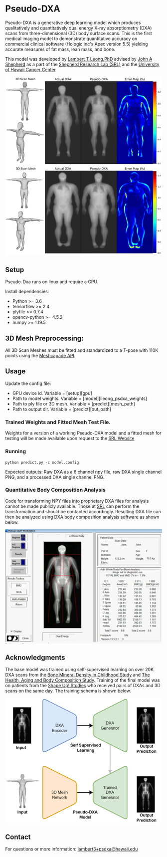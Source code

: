 # Pseudo-DXA

Pseudo-DXA is a generative deep learning model which produces qualitatively and quantitatively dual energy X-ray absorptiometry (DXA) scans from three-dimensional (3D) body surface scans. This is the first medical imaging model to demonstrate quantitative accuracy on commercial clinical software (Hologic inc's Apex version 5.5) yielding accurate measures of fat mass, lean mass, and bone. 

This model was developed by [Lambert T Leong](https://github.com/LambertLeong),[PhD](https://www.lambertleong.com/) advised by [John A Shepherd](https://github.com/shepherd-lab) as a part of the [Shepherd Research Lab (SRL)](https://shepherdresearchlab.org/) and the [University of Hawaii Cancer Center](https://www.uhcancercenter.org/component/finder/search?q=lambert+leong&Itemid=926)

![Model Results](assets/figure_1_psdxa.png)

## Setup
Pseudo-Dxa runs on linux and require a GPU.

Install dependencies:  
* Python >= 3.6
* tensorflow >= 2.4
* plyfile >= 0.7.4
* opencv-python >= 4.5.2
* numpy >= 1.19.5

## 3D Mesh Preprocessing:

All 3D Scan Meshes must be fitted and standardized to a T-pose with 110K points using the [Meshcapade API](https://meshcapade.com/docs/api).

## Usage
Update the config file:
* GPU device id. Variable = [setup][gpu]
* Path to model weights. Variable = [model][lleong_psdxa_weights]
* Path to ply file or 3D mesh. Variable = [predict][mesh_path]
* Path to output dir. Variable = [predict][out_path]

### Trained Weights and Fitted Mesh Test File.
Weights for a version of a working Pseudo-DXA model and a fitted mesh for testing will be made available upon request to the [SRL Website](https://shepherdresearchlab.org/data-software/)  

### Running
```
python predict.py -c model.config
```
Expected outputs: Raw DXA as a 6 channel npy file, raw DXA single channel PNG, and a processed DXA single channel PNG.

### Quantitative Body Composition Analysis
Code for transforming NPY files into proprietary DXA files for analysis cannot be made publicly available. Those at [SRL](https://shepherdresearchlab.org/data-software/) can perform the transformation and should be contacted accordingly. Resulting DXA file can then be analyzed using DXA body composition analysis software as shown below.

![Body Comp Analysis](assets/supfig3_psdxa.png)

## Acknowledgments
The base model was trained using self-supervised learning on over 20K DXA scans from the [Bone Mineral Density in Childhood Study](https://www.nichd.nih.gov/research/supported/bmdcs) and [The Health, Aging and Body Composition Study](https://healthabc.nia.nih.gov/). Training of the final model was on patients from the [Shape Up! Studies](https://shapeup.shepherdresearchlab.org/) who received pairs of DXAs and 3D scans on the same day. The training schema is shown below.

![Training Diagram](assets/supfig2_psdxa.png)

## Contact
For questions or more information: [lambert3+psdxa@hawaii.edu](lambert3+psdxa@hawaii.edu)
